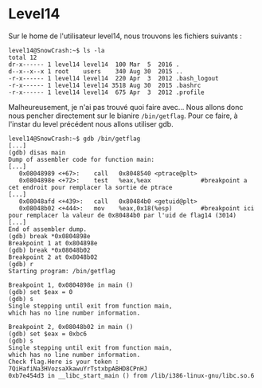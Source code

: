 # Level14

Sur le home de l'utilisateur level14, nous trouvons les fichiers suivants : 
```
level14@SnowCrash:~$ ls -la
total 12
dr-x------ 1 level14 level14  100 Mar  5  2016 .
d--x--x--x 1 root    users    340 Aug 30  2015 ..
-r-x------ 1 level14 level14  220 Apr  3  2012 .bash_logout
-r-x------ 1 level14 level14 3518 Aug 30  2015 .bashrc
-r-x------ 1 level14 level14  675 Apr  3  2012 .profile
```
Malheureusement, je n'ai pas trouvé quoi faire avec...
Nous allons donc nous pencher directement sur le bianire `/bin/getflag`.
Pour ce faire, à l'instar du level précédent nous allons utiliser gdb.
```
level14@SnowCrash:~$ gdb /bin/getflag
[...]
(gdb) disas main
Dump of assembler code for function main:
[...]
   0x08048989 <+67>:	call   0x8048540 <ptrace@plt>
   0x0804898e <+72>:	test   %eax,%eax              #breakpoint a cet endroit pour remplacer la sortie de ptrace
[...]
   0x08048afd <+439>:	call   0x80484b0 <getuid@plt>
   0x08048b02 <+444>:	mov    %eax,0x18(%esp)        #breakpoint ici pour remplacer la valeur de 0x80484b0 par l'uid de flag14 (3014)
[...]
End of assembler dump.
(gdb) break *0x0804898e
Breakpoint 1 at 0x804898e
(gdb) break *0x08048b02
Breakpoint 2 at 0x8048b02
(gdb) r
Starting program: /bin/getflag

Breakpoint 1, 0x0804898e in main ()
(gdb) set $eax = 0
(gdb) s
Single stepping until exit from function main,
which has no line number information.

Breakpoint 2, 0x08048b02 in main ()
(gdb) set $eax = 0xbc6
(gdb) s
Single stepping until exit from function main,
which has no line number information.
Check flag.Here is your token : 7QiHafiNa3HVozsaXkawuYrTstxbpABHD8CPnHJ
0xb7e454d3 in __libc_start_main () from /lib/i386-linux-gnu/libc.so.6
```
